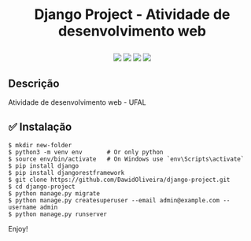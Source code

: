 # <p align="center">Django Project - Atividade de desenvolvimento web</p>
 <p align="center">
 <img src="https://img.shields.io/github/issues/dawidoliveira/django-project?style=for-the-badge"/>
 <img src="https://img.shields.io/github/forks/dawidoliveira/django-project?style=for-the-badge"/>
 <img src="https://img.shields.io/github/stars/dawidoliveira/django-project?style=for-the-badge"/>
 <img src="https://img.shields.io/github/license/dawidoliveira/django-project?style=for-the-badge"/>
 </p>

## Descrição
Atividade de desenvolvimento web - UFAL

## ✅  Instalação

```
$ mkdir new-folder
$ python3 -m venv env       # Or only python
$ source env/bin/activate   # On Windows use `env\Scripts\activate`
$ pip install django
$ pip install djangorestframework
$ git clone https://github.com/DawidOliveira/django-project.git
$ cd django-project
$ python manage.py migrate
$ python manage.py createsuperuser --email admin@example.com --username admin
$ python manage.py runserver
```

Enjoy!
